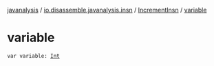 [javanalysis](../../index.md) / [io.disassemble.javanalysis.insn](../index.md) / [IncrementInsn](index.md) / [variable](./variable.md)

# variable

`var variable: `[`Int`](https://kotlinlang.org/api/latest/jvm/stdlib/kotlin/-int/index.html)